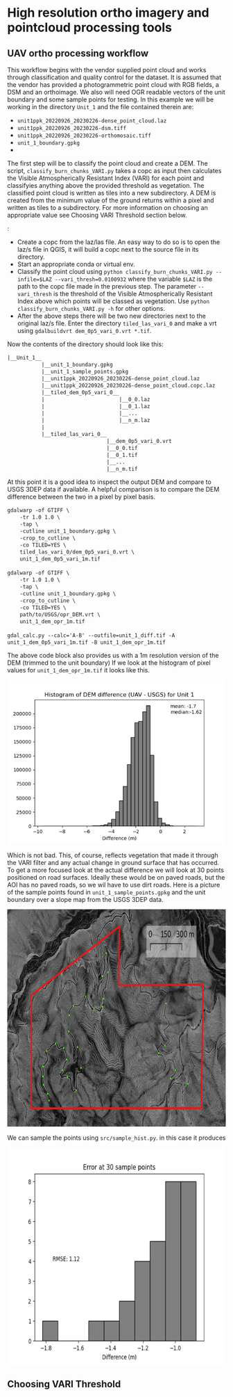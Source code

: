 # High resolution ortho imagery and pointcloud processing tools #

## UAV ortho processing workflow ##

This workflow begins with the vendor supplied point cloud and works through classification and quality control for the dataset. It is assumed that the vendor has provided a photogrammetric point cloud with RGB fields, a DSM and an orthoimage.  We also will need OGR readable vectors of the unit boundary and some sample points for testing. In this example we will be working in the directory `Unit_1` and the file contained therein are:
+ `unit1ppk_20220926_20230226-dense_point_cloud.laz`
+ `unit1ppk_20220926_20230226-dsm.tiff`
+ `unit1ppk_20220926_20230226-orthomosaic.tiff`
+ `unit_1_boundary.gpkg`
+ 

The first step will be to classify the point cloud and create a DEM.  The script, `classify_burn_chunks_VARI.py` takes a copc as input then calculates the Visible Atmospherically Resistant Index (VARI) for each point and classifyies anything above the provided threshold as vegetation.  The classified point cloud is written as tiles into a new subdirectory.  A DEM is created from the minimum value of the ground returns within a pixel and written as tiles to a subdirectory. For more information on choosing an appropriate value see Choosing VARI Threshold section below. 

:
+ Create a copc from the laz/las file. An easy way to do so is to open the laz/s file in QGIS, it will build a copc next to the source file in its directory.
+ Start an appropriate conda or virtual env.
+ Classify the point cloud using  `python classify_burn_chunks_VARI.py --infile=$LAZ --vari_thresh=0.0100932` where the variable `$LAZ` is the path to the copc file made in the previous step.  The parameter `--vari_thresh` is the threshold of the Visible Atmospherically Resistant Index above which points will be classed as vegetation. Use `python classify_burn_chunks_VARI.py -h` for other options.
+ After the above steps there will be two new directories next to the original laz/s file. Enter the directory `tiled_las_vari_0` and make a vrt using `gdalbuildvrt dem_0p5_vari_0.vrt *.tif`.

Now the contents of the directory should look like this:
```
|__Unit_1__
           |__unit_1_boundary.gpkg
           |__unit_1_sample_points.gpkg
           |__unit1ppk_20220926_20230226-dense_point_cloud.laz
           |__unit1ppk_20220926_20230226-dense_point_cloud.copc.laz
           |__tiled_dem_0p5_vari_0__
           |                        |__0_0.laz
           |                        |__0_1.laz
           |                        |__...
           |                        |__n_m.laz
           |
           |__tiled_las_vari_0__
                                |__dem_0p5_vari_0.vrt
                                |__0_0.tif
                                |__0_1.tif
                                |__...
                                |__n_m.tif
```

At this point it is a good idea to inspect the output DEM and compare to USGS 3DEP data if available.  A helpful comparison is to compare the DEM difference between the two in a pixel by pixel basis.
```
gdalwarp -of GTIFF \
    -tr 1.0 1.0 \
    -tap \
    -cutline unit_1_boundary.gpkg \
    -crop_to_cutline \
    -co TILED=YES \
    tiled_las_vari_0/dem_0p5_vari_0.vrt \
    unit_1_dem_0p5_vari_1m.tif

gdalwarp -of GTIFF \
    -tr 1.0 1.0 \
    -tap \
    -cutline unit_1_boundary.gpkg \
    -crop_to_cutline \
    -co TILED=YES \
    path/to/USGS/opr_DEM.vrt \
    unit_1_dem_opr_1m.tif

gdal_calc.py --calc='A-B' --outfile=unit_1_diff.tif -A unit_1_dem_0p5_vari_1m.tif -B unit_1_dem_opr_1m.tif
```
The above code block also provides us with a 1m resolution version of the DEM (trimmed to the unit boundary) If we look at the histogram of pixel values for `unit_1_dem_opr_1m.tif` it looks like this.

![u1 density](figs/cc_DEM_diff_unit_1.png "not too bad, eh?")

Which is not bad.  This, of course,  reflects vegetation that made it through the VARI filter and any actual change in ground surface that has occurred.  To get a more focused look at the actual difference we will look at 30 points positioned on road surfaces.  Ideally these would be on paved roads, but the AOI has no paved roads, so we wil have to use dirt roads.  Here is a picture of the sample points found in `unit_1_sample_points.gpkg` and the unit boundary over a slope map from the USGS 3DEP data.

<img src="images/s1.png" alt="map" width="750" height="500" title="let's sample these 'ol points, ya?"> 

We can sample the points using `src/sample_hist.py`. in this case it produces

<img src="figs/u1_sample_point_hist.png" alt="map" width="750" height="500" title="they have been sampled!"> 

## Choosing VARI Threshold